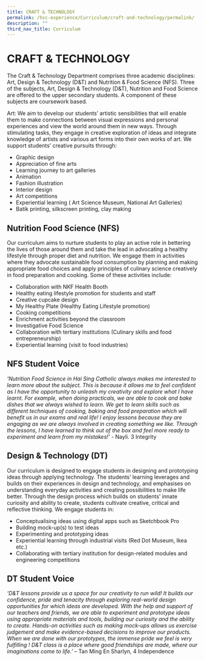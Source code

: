 ```yaml
---
title: CRAFT & TECHNOLOGY
permalink: /hsc-experience/Curriculum/craft-and-technology/permalink/
description: ""
third_nav_title: Curriculum
---
```

CRAFT & TECHNOLOGY
==================

The Craft & Technology Department comprises three academic disciplines: Art, Design & Technology (D&T) and Nutrition & Food Science (NFS). Three of the subjects, Art, Design & Technology (D&T), Nutrition and Food Science are offered to the upper secondary students. A component of these subjects are coursework based.  
  
Art: We aim to develop our students’ artistic sensibilities that will enable them to make connections between visual expressions and personal experiences and view the world around them in new ways. Through stimulating tasks, they engage in creative exploration of ideas and integrate knowledge of artists and various art forms into their own works of art. We support students’ creative pursuits through:  
  

*   Graphic design
*   Appreciation of fine arts
*   Learning journey to art galleries
*   Animation
*   Fashion illustration
*   Interior design
*   Art competitions
*   Experiential learning ( Art Science Museum, National Art Galleries)
*   Batik printing, silkscreen printing, clay making

Nutrition Food Science (NFS)
----------------------------

Our curriculum aims to nurture students to play an active role in bettering the lives of those around them and take the lead in advocating a healthy lifestyle through proper diet and nutrition. We engage them in activities where they advocate sustainable food consumption by planning and making appropriate food choices and apply principles of culinary science creatively in food preparation and cooking. Some of these activities include:  
  

*   Collaboration with NKF Health Booth
*   Healthy eating lifestyle promotion for students and staff
*   Creative cupcake design
*   My Healthy Plate (Healthy Eating Lifestyle promotion)
*   Cooking competitions
*   Enrichment activities beyond the classroom
*   Investigative Food Science
*   Collaboration with tertiary institutions (Culinary skills and food entrepreneurship)
*   Experiential learning (visit to food industries)

NFS Student Voice
-----------------

_‘Nutrition Food Science in Hai Sing Catholic always makes me interested to learn more about the subject. This is because it allows me to feel confident as I have the opportunity to unleash my creativity and explore what I have learnt. For example, when doing practicals, we are able to cook and bake dishes that we always wished to learn. We get to learn skills such as different techniques of cooking, baking and food preparation which will benefit us in our exams and real life! I enjoy lessons because they are engaging as we are always involved in creating something we like. Through the lessons, I have learned to think out of the box and feel more ready to experiment and learn from my mistakes!’_ \- Nayli. 3 Integrity

Design & Technology (DT)
------------------------

Our curriculum is designed to engage students in designing and prototyping ideas through applying technology. The students’ learning leverages and builds on their experiences in design and technology, and emphasises on understanding everyday activities and creating possibilities to make life better. Through the design process which builds on students’ innate curiosity and ability to create, students cultivate creative, critical and reflective thinking. We engage students in:  
  

*   Conceptualising ideas using digital apps such as Sketchbook Pro
*   Building mock-up(s) to test ideas
*   Experimenting and prototyping ideas
*   Experiential learning through industrial visits (Red Dot Museum, Ikea etc.)
*   Collaborating with tertiary institution for design-related modules and engineering competitions

DT Student Voice
----------------

_‘D&T lessons provide us a space for our creativity to run wild! It builds our confidence, pride and tenacity through exploring real-world design opportunities for which ideas are developed. With the help and support of our teachers and friends, we are able to experiment and prototype ideas using appropriate materials and tools, building our curiosity and the ability to create. Hands-on activities such as making mock-ups allows us exercise judgement and make evidence-based decisions to improve our products. When we are done with our prototypes, the immense pride we feel is very fulfilling ! D&T class is a place where good friendships are made, where our imaginations come to life.’_ – Tan Ming En Sharlyn, 4 Independence